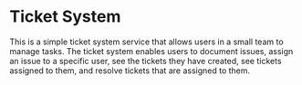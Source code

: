 # Ticket System

This is a simple ticket system service that allows users in a small team to manage tasks.
The ticket system enables users to document issues, assign an issue to a specific user,
see the tickets they have created, see tickets assigned to them, and resolve tickets that are assigned to them.